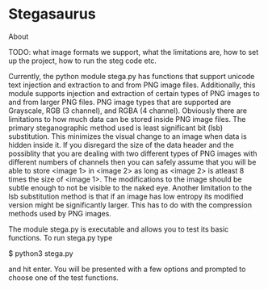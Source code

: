 # Stegasaurus #

About

TODO: what image formats we support, what the limitations are, how to set up the project, how to run the steg code etc.

Currently, the python module stega.py has functions that support unicode text injection and extraction to and from PNG image files.
Additionally, this module supports injection and extraction of certain types of PNG images to and from larger PNG files. PNG image types that are supported are Grayscale, RGB (3 channel), and RGBA (4 channel).
Obviously there are limitations to how much data can be stored inside PNG image files. The primary steganographic method used is least significant bit (lsb) substitution. This minimizes the visual change to an image when data is hidden inside it. If you disregard the size of the data header and the possiblity that you are dealing with two different types of PNG images with different numbers of channels then you can safely assume that you will be able to store <image 1> in <image 2> as long as <image 2> is atleast 8 times the size of <image 1>. The modifications to the image should be subtle enough to not be visible to the naked eye.
Another limitation to the lsb substitution method is that if an image has low entropy its modified version might be significantly larger. This has to do with the compression methods used by PNG images.

The module stega.py is executable and allows you to test its basic functions.
To run stega.py type

$ python3 stega.py

and hit enter.
You will be presented with a few options and prompted to choose one of the test functions.



